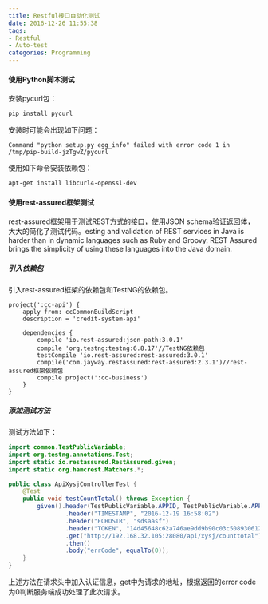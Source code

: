 ```yaml
---
title: Restful接口自动化测试
date: 2016-12-26 11:55:38
tags:
- Restful
- Auto-test
categories: Programming
---
```


#### 使用Python脚本测试

安装pycurl包：

```Bash
pip install pycurl
```

安装时可能会出现如下问题：

<!-- more -->

```
Command "python setup.py egg_info" failed with error code 1 in /tmp/pip-build-jzTgwZ/pycurl
```

使用如下命令安装依赖包：

```Bash
apt-get install libcurl4-openssl-dev
```

#### 使用rest-assured框架测试

rest-assured框架用于测试REST方式的接口，使用JSON schema验证返回体，大大的简化了测试代码。esting and validation of REST services in Java is harder than in dynamic languages such as Ruby and Groovy. REST Assured brings the simplicity of using these languages into the Java domain.

##### 引入依赖包

引入rest-assured框架的依赖包和TestNG的依赖包。

```
project(':cc-api') {
    apply from: ccCommonBuildScript
    description = 'credit-system-api'

    dependencies {
        compile 'io.rest-assured:json-path:3.0.1'
        compile 'org.testng:testng:6.8.17'//TestNG依赖包
        testCompile 'io.rest-assured:rest-assured:3.0.1'
        compile('com.jayway.restassured:rest-assured:2.3.1')//rest-assured框架依赖包
        compile project(':cc-business')
    }
}
```

##### 添加测试方法

测试方法如下：

```Java
import common.TestPublicVariable;
import org.testng.annotations.Test;
import static io.restassured.RestAssured.given;
import static org.hamcrest.Matchers.*;

public class ApiXysjControllerTest {
    @Test
    public void testCountTotal() throws Exception {
        given().header(TestPublicVariable.APPID, TestPublicVariable.APPID_VALUE)
                .header("TIMESTAMP", "2016-12-19 16:58:02")
                .header("ECHOSTR", "sdsaasf")
                .header("TOKEN", "14d45648c62a746ae9dd9b90c03c50893061222d")
                .get("http://192.168.32.105:28080/api/xysj/counttotal")
                .then()
                .body("errCode", equalTo(0));
    }
}
```

上述方法在请求头中加入认证信息，get中为请求的地址，根据返回的error code为0判断服务端成功处理了此次请求。
